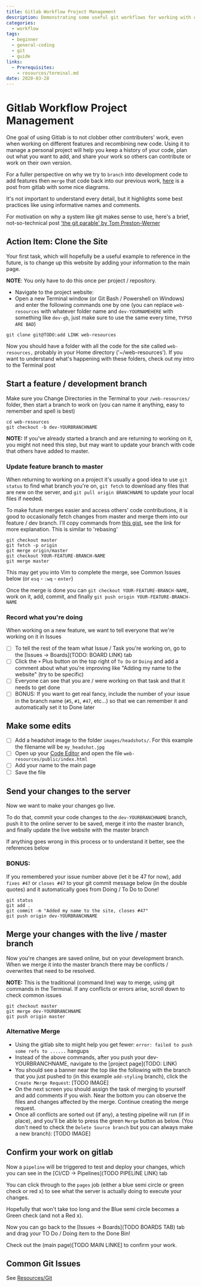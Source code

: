 ```yaml
---
title: Gitlab Workflow Project Management
description: Demonstrating some useful git workflows for working with other developers and updating your projects over time.
categories:
  - workflow
tags: 
  - beginner 
  - general-coding
  - git
  - guide
links:
  - Prerequisites:
    - resources/terminal.md
date: 2020-03-28
---
```


# Gitlab Workflow Project Management



One goal of using Gitlab is to not clobber other contributers' work, even when working on different features and recombining new code.
Using it to manage a personal project will help you keep a history of your code, plan out what you want to add, and share your work so others can contribute or work on their own version.

For a fuller perspective on why we try to `branch` into development code to add features then `merge` that code back into our previous work,
[here](https://docs.gitlab.com/ee/topics/gitlab_flow.html) is a post from gitlab with some nice diagrams.

It's not important to understand every detail, but it highlights some best practices like using informative names and comments.

For motivation on why a system like git makes sense to use, here's a brief, not-so-technical post ['the git parable' by Tom Preston-Werner](https://tom.preston-werner.com/2009/05/19/the-git-parable.html)

## Action Item: Clone the Site

Your first task, which will hopefully be a useful example to reference in the future, is to change up this website by adding your information to the main page.

**NOTE**: You only have to do this once per project / repository.

- Navigate to the project website:
- Open a new <nuxt-link to="terminal">Terminal</nuxt-link> window (or Git Bash / Powershell on Windows) and enter the following commands one by one (you can replace `web-resources` with whatever folder name and `dev-YOURNAMEHERE` with something like `dev-gb`, just make sure to use the same every time, `TYPSO ARE BAD`)

```shell
git clone git@TODO:add LINK web-resources
```

Now you should have a folder with all the code for the site called `web-resources,` probably in your Home directory ('~/web-resources'). If you want to understand what's happening with these folders, check out my <nuxt-link to="terminal">intro to the Terminal post</nuxt-link>

## Start a feature / development branch

Make sure you Change Directories in the Terminal to your `/web-resources/` folder, then start a branch to work on (you can name it anything, easy to remember and spell is best)

```shell
cd web-resources
git checkout -b dev-YOURBRANCHNAME
```

**NOTE:** If you've already started a branch and are returning to working on it, you might not need this step, but may want to update your branch with code that others have added to master.

### Update feature branch to master
When returning to working on a project it's usually a good idea to use `git status` to find what branch you're on, `git fetch` to download any files that are new on the server, and `git pull origin BRANCHNAME` to update your local files if needed.

To make future merges easier and access others' code contributions, it is good to occasionally fetch changes from master and merge them into our feature / dev branch. I'll copy commands from [this gist](https://gist.github.com/santisbon/a1a60db1fb8eecd1beeacd986ae5d3ca), see the link for more explanation. 
This is similar to 'rebasing' 

```
git checkout master
git fetch -p origin
git merge origin/master
git checkout YOUR-FEATURE-BRANCH-NAME
git merge master
```

This may get you into Vim to complete the merge, see Common Issues below (or `esq` - `:wq` - `enter`)

Once the merge is done you can `git checkout YOUR-FEATURE-BRANCH-NAME`, work on it, add, commit, and finally `git push origin YOUR-FEATURE-BRANCH-NAME`

### Record what you're doing

When working on a new feature, we want to tell everyone that we're working on it in Issues

- [ ] To tell the rest of the team what Issue / Task you're working on, go to the [Issues -> Boards](TODO: BOARD LINK) tab
- [ ] Click the `+` Plus button on the top right of `To Do` or `Doing` and add a comment about what you're improving like "Adding my name to the website" (try to be specific)
- [ ] Everyone can see that you are / were working on that task and that it needs to get done
- [ ] BONUS: If you want to get real fancy, include the number of your issue in the branch name (`#5`, `#1`, `#47`, etc...) so that we can remember it and automatically set it to Done later

## Make some edits

- [ ] Add a headshot image to the folder `images/headshots/`. For this example the filename will be `my_headshot.jpg`
- [ ] Open up your [Code Editor](/blog/how-i-code) and open the file `web-resources/public/index.html`
- [ ] Add your name to the main page
- [ ] Save the file

## Send your changes to the server

Now we want to make your changes go live.

To do that, commit your code changes to the `dev-YOURBRANCHNAME` branch, push it to the online server to be saved, merge it into the master branch, and finally update the live website with the master branch

If anything goes wrong in this process or to understand it better, see the references below

### BONUS: 

If you remembered your issue number above (let it be 47 for now), add `fixes #47` or `closes #47` to your git commit message below (in the double quotes) and it automatically goes from Doing / To Do to Done!

``` shell
git status
git add .
git commit -m "Added my name to the site, closes #47"
git push origin dev-YOURBRANCHNAME
```

## Merge your changes with the live / master branch

Now you're changes are saved online, but on your development branch. When we merge it into the master branch there may be conflicts / overwrites that need to be resolved.

**NOTE:** This is the traditional (command line) way to merge, using git commands in the Terminal. If any conflicts or errors arise, scroll down to check common issues

```
git checkout master
git merge dev-YOURBRANCHNAME
git push origin master
```

### Alternative Merge

- Using the gitlab site to might help you get fewer: `error: failed to push some refs to ......` hangups
- Instead of the above commands, after you push your dev-YOURBRANCHNAME, navigate to the [project page](TODO: LINK)
- You should see a banner near the top like the following with the branch that you just pushed to (in this example `add-styling` branch), click the `Create Merge Request`:
[TODO IMAGE]
- On the next screen you should assign the task of merging to yourself and add comments if you wish. Near the bottom you can observe the files and changes affected by the merge. Continue creating the merge request.
- Once all conflicts are sorted out (if any), a testing pipeline will run (if in place), and you'll be able to press the green `Merge` button as below. (You don't need to check the `Delete Source branch` but you can always make a new branch):
[TODO IMAGE]

## Confirm your work on gitlab

Now a `pipeline` will be triggered to test and deploy your changes, which you can see in the [CI/CD -> Pipelines](TODO PIPELINE LINK) tab

You can click through to the `pages` job (either a blue semi circle or green check or red x) to see what the server is actually doing to execute your changes.

Hopefully that won't take too long and the Blue semi circle becomes a Green check (and not a Red x).

Now you can go back to the [Issues -> Boards](TODO BOARDS TAB) tab and drag your TO Do / Doing item to the Done Bin!

Check out the (main page)[TODO MAIN LINKE] to confirm your work.


## Common Git Issues

See [Resources/Git](/resources/git)